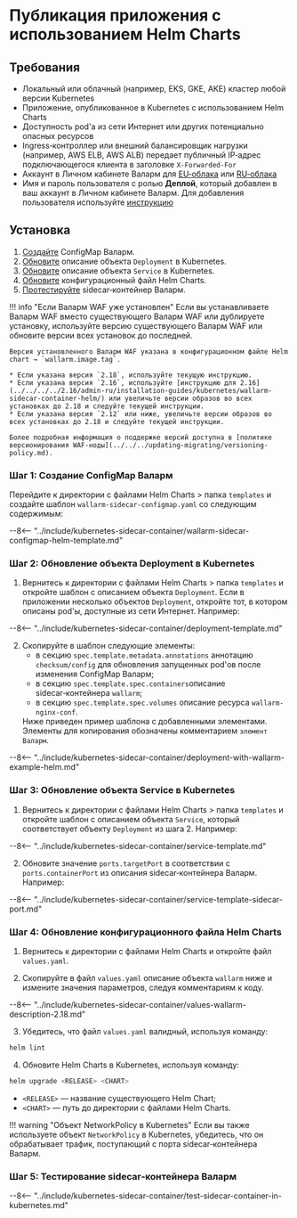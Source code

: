 # Публикация приложения с использованием Helm Charts

## Требования

* Локальный или облачный (например, EKS, GKE, AKE) кластер любой версии Kubernetes
* Приложение, опубликованное в Kubernetes с использованием Helm Charts
* Доступность pod'а из сети Интернет или других потенциально опасных ресурсов
* Ingress‑контроллер или внешний балансировщик нагрузки (например, AWS ELB, AWS ALB) передает публичный IP‑адрес подключающегося клиента в заголовке `X‑Forwarded‑For`
* Аккаунт в Личном кабинете Валарм для [EU‑облака](https://my.wallarm.com/) или [RU‑облака](https://my.wallarm.ru/)
* Имя и пароль пользователя с ролью **Деплой**, который добавлен в ваш аккаунт в Личном кабинете Валарм. Для добавления пользователя используйте [инструкцию](../../../user-guides/settings/users.md#добавление-нового-пользователя)

## Установка

1. [Создайте](#шаг-1-создание-configmap-валарм) ConfigMap Валарм.
2. [Обновите](#шаг-2-обновление-объекта-deployment-в-kubernetes) описание объекта `Deployment` в Kubernetes.
3. [Обновите](#шаг-3-обновление-объекта-service-в-kubernetes) описание объекта `Service` в Kubernetes.
4. [Обновите](#шаг-4-обновление-конфигурационного-файла-helm-charts) конфигурационный файл Helm Charts.
5. [Протестируйте](#шаг-5-тестирование-sidecarконтейнера-валарм) sidecar‑контейнер Валарм.

!!! info "Если Валарм WAF уже установлен"
    Если вы устанавливаете Валарм WAF вместо существующего Валарм WAF или дублируете установку, используйте версию существующего Валарм WAF или обновите версии всех установок до последней.

    Версия установленного Валарм WAF указана в конфигурационном файле Helm chart → `wallarm.image.tag`.

    * Если указана версия `2.18`, используйте текущую инструкцию.
    * Если указана версия `2.16`, используйте [инструкцию для 2.16](../../../../2.16/admin-ru/installation-guides/kubernetes/wallarm-sidecar-container-helm/) или увеличьте версии образов во всех установках до 2.18 и следуйте текущей инструкции.
    * Если указана версия `2.12` или ниже, увеличьте версии образов во всех установках до 2.18 и следуйте текущей инструкции.

    Более подробная информация о поддержке версий доступна в [политике версионирования WAF‑ноды](../../../updating-migrating/versioning-policy.md).

### Шаг 1: Создание ConfigMap Валарм

Перейдите к директории с файлами Helm Charts > папка `templates` и создайте шаблон `wallarm-sidecar-configmap.yaml` со следующим содержимым:

--8<-- "../include/kubernetes-sidecar-container/wallarm-sidecar-configmap-helm-template.md"

### Шаг 2: Обновление объекта Deployment в Kubernetes

<ol start="1"><li>Вернитесь к директории с файлами Helm Charts > папка <code>templates</code> и откройте шаблон с описанием объекта <code>Deployment</code>. Если в приложении несколько объектов <code>Deployment</code>, откройте тот, в котором описаны pod'ы, доступные из сети Интернет. Например:</li></ol>

--8<-- "../include/kubernetes-sidecar-container/deployment-template.md"

<ol start="2"><li>Скопируйте в шаблон следующие элементы:<ul><li>в секцию <code>spec.template.metadata.annotations</code> аннотацию <code>checksum/config</code> для обновления запущенных pod'ов после изменения ConfigMap Валарм;</li><li>в секцию <code>spec.template.spec.containers</code>описание sidecar‑контейнера <code>wallarm</code>;</li><li>в секцию <code>spec.template.spec.volumes</code> описание ресурса <code>wallarm-nginx-conf</code>.</li></ul>Ниже приведен пример шаблона с добавленными элементами. Элементы для копирования обозначены комментарием <code>элемент Валарм</code>.</li></li></ol>

--8<-- "../include/kubernetes-sidecar-container/deployment-with-wallarm-example-helm.md"

### Шаг 3: Обновление объекта Service в Kubernetes

<ol start="1"><li>Вернитесь к директории с файлами Helm Charts > папка <code>templates</code> и откройте шаблон с описанием объекта <code>Service</code>, который соответствует объекту <code>Deployment</code> из шага 2. Например:</li></ol>

--8<-- "../include/kubernetes-sidecar-container/service-template.md"

<ol start="2"><li>Обновите значение <code>ports.targetPort</code> в соответствии с <code>ports.containerPort</code> из описания sidecar‑контейнера Валарм. Например:</li></ol>

--8<-- "../include/kubernetes-sidecar-container/service-template-sidecar-port.md"

### Шаг 4: Обновление конфигурационного файла Helm Charts

<ol start="1"><li>Вернитесь к директории с файлами Helm Charts и откройте файл <code>values.yaml</code>.</li></ol>

<ol start="2"><li>Скопируйте в файл <code>values.yaml</code> описание объекта <code>wallarm</code> ниже и измените значения параметров, следуя комментариям к коду.</li></ol>

--8<-- "../include/kubernetes-sidecar-container/values-wallarm-description-2.18.md"

<ol start="3"><li>Убедитесь, что файл <code>values.yaml</code> валидный, используя команду:</li></ol>

``` bash
helm lint
```

<ol start="4"><li>Обновите Helm Charts в Kubernetes, используя команду:</li></ol>

``` bash
helm upgrade <RELEASE> <CHART>
```

* `<RELEASE>` — название существующего Helm Chart;
* `<CHART>` — путь до директории с файлами Helm Charts.

!!! warning "Объект NetworkPolicy в Kubernetes"
    Если вы также используете объект `NetworkPolicy` в Kubernetes, убедитесь, что он обрабатывает трафик, поступающий с порта sidecar‑контейнера Валарм.

### Шаг 5: Тестирование sidecar‑контейнера Валарм

--8<-- "../include/kubernetes-sidecar-container/test-sidecar-container-in-kubernetes.md"